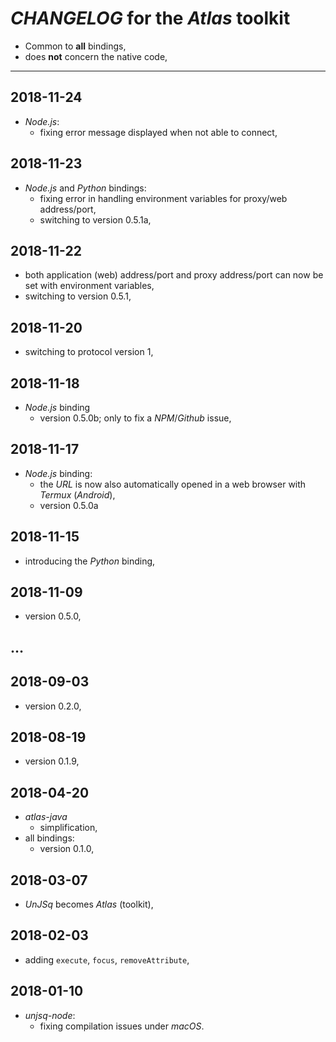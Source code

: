 # *CHANGELOG* for the *Atlas* toolkit

- Common to **all** bindings,
- does **not** concern the native code,

---

## 2018-11-24

- *Node.js*:
  - fixing error message displayed when not able to connect,

## 2018-11-23

- *Node.js* and *Python* bindings:
  - fixing error in handling environment variables for proxy/web address/port,
  - switching to version 0.5.1a,

## 2018-11-22

- both application (web) address/port and proxy address/port can now be set with environment variables,
- switching to version 0.5.1,

## 2018-11-20

- switching to protocol version 1,

## 2018-11-18
- *Node.js* binding
  - version 0.5.0b; only to fix a *NPM*/*Github* issue,

## 2018-11-17

- *Node.js* binding:
  - the *URL* is now also automatically opened in a web browser with *Termux* (*Android*),
  - version 0.5.0a

## 2018-11-15

- introducing the *Python* binding,

## 2018-11-09

- version 0.5.0,

## …

## 2018-09-03

- version 0.2.0,

## 2018-08-19

- version  0.1.9,

## 2018-04-20

- *atlas-java*
  - simplification,
- all bindings:
  - version  0.1.0,

## 2018-03-07

- _UnJSq_ becomes _Atlas_ (toolkit),

## 2018-02-03

- adding `execute`, `focus`, `removeAttribute`,

## 2018-01-10

- *unjsq-node*:
    - fixing compilation issues under *macOS*.
